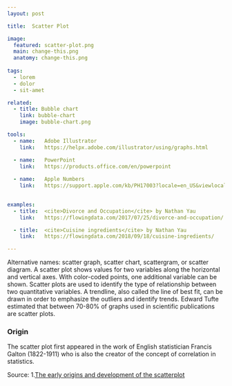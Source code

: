 ```yaml
---
layout: post

title:  Scatter Plot

image:
  featured: scatter-plot.png
  main: change-this.png
  anatomy: change-this.png
  
tags:
  - lorem
  - dolor
  - sit-amet

related:
  - title: Bubble chart
    link: bubble-chart
    image: bubble-chart.png

tools:
  - name:   Adobe Illustrator
    link:   https://helpx.adobe.com/illustrator/using/graphs.html

  - name:   PowerPoint
    link:   https://products.office.com/en/powerpoint
  
  - name:   Apple Numbers
    link:   https://support.apple.com/kb/PH17003?locale=en_US&viewlocale=en_US
    

examples:
  - title:  <cite>Divorce and Occupation</cite> by Nathan Yau
    link:   https://flowingdata.com/2017/07/25/divorce-and-occupation/

  - title:  <cite>Cuisine ingredients</cite> by Nathan Yau
    link:   https://flowingdata.com/2018/09/18/cuisine-ingredients/

---
```

Alternative names: scatter graph, scatter chart, scattergram, or scatter diagram. A scatter plot shows values for two variables along the horizontal and vertical axes. With color-coded points, one additional variable can be shown. Scatter plots are used to identify the type of relationship between two quantitative variables. A trendline, also called the line of best fit, can be drawn in order to emphasize the outliers and identify trends. Edward Tufte estimated that between 70-80% of graphs used in scientific publications are scatter plots.

<!--more-->

### Origin
The scatter plot first appeared in the work of English statistician Francis Galton (1822-1911) who is also the creator of the concept of correlation in statistics.


Source:
1.[The early origins and development of the scatterplot](http://datavis.ca/papers/friendly-scat.pdf)

